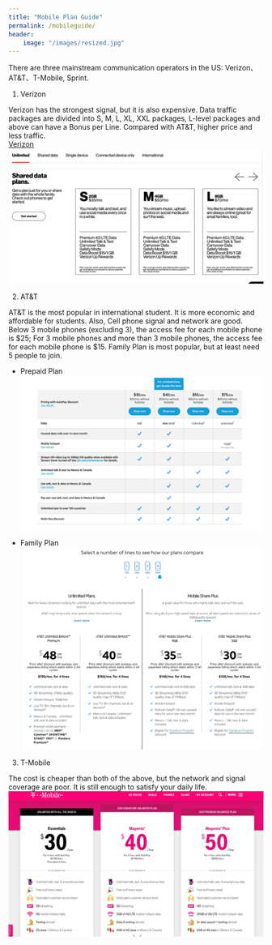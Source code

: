 ```yaml
---
title: "Mobile Plan Guide"
permalink: /mobileguide/
header:
    image: "/images/resized.jpg" 
---
```


There are three mainstream communication operators in the US: Verizon、AT&T、T-Mobile, Sprint.   

1. Verizon   
     
Verizon has the strongest signal, but it is also expensive. Data traffic packages are divided into S, M, L, XL, XXL packages, L-level packages and above can have a Bonus per Line. Compared with AT&T, higher price and less traffic.   
[Verizon](https://www.verizonwireless.com/plans/#single)  
![Verrizen pic](/images/mobile-0.jpg)


2. AT&T   
    
AT&T is the most popular in international student.  It is more economic and affordable for students.  Also, Cell phone signal and network are good.  Below 3 mobile phones (excluding 3), the access fee for each mobile phone is $25; For 3 mobile phones and more than 3 mobile phones, the access fee for each mobile phone is $15. Family Plan is most popular, but at least need 5 people to join.

- Prepaid Plan   
![Prepaid pic](/images/mobile-1.jpg)

- Family Plan   
![Family pic](/images/mobile-2.jpg)

3. T-Mobile   

    
The cost is cheaper than both of the above, but the network and signal coverage are poor. It is still enough to satisfy your daily life.   
![TMoblie pic](/images/mobile-3.jpg)


